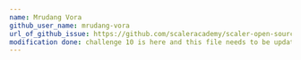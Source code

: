 ```yaml
---
name: Mrudang Vora
github_user_name: mrudang-vora
url_of_github_issue: https://github.com/scaleracademy/scaler-open-source-september-challenge/issues/1
modification done: challenge 10 is here and this file needs to be updated
---
```

